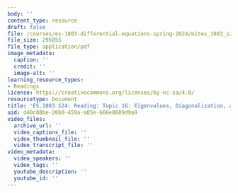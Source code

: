 ```yaml
---
body: ''
content_type: resource
draft: false
file: /courses/es-1803-differential-equations-spring-2024/mites_1803_s24_topic16.pdf
file_size: 295055
file_type: application/pdf
image_metadata:
  caption: ''
  credit: ''
  image-alt: ''
learning_resource_types:
- Readings
license: https://creativecommons.org/licenses/by-nc-sa/4.0/
resourcetype: Document
title: 'ES.1803 S24: Reading: Topic 16: Eigenvalues, Diagonalization, and Decoupling'
uid: d40c88be-26b0-459a-a85e-666e0609d9a9
video_files:
  archive_url: ''
  video_captions_file: ''
  video_thumbnail_file: ''
  video_transcript_file: ''
video_metadata:
  video_speakers: ''
  video_tags: ''
  youtube_description: ''
  youtube_id: ''
---
```

